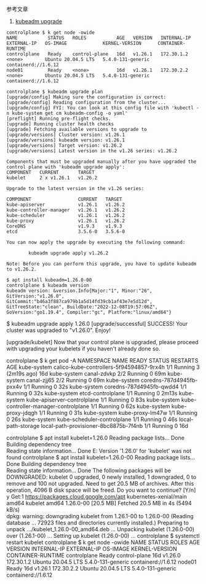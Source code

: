 参考文章

1. [kubeadm upgrade](https://kubernetes.io/zh-cn/docs/reference/setup-tools/kubeadm/kubeadm-upgrade/#cmd-upgrade-apply)


```
controlplane $ k get node -owide
NAME           STATUS   ROLES           AGE   VERSION   INTERNAL-IP   EXTERNAL-IP   OS-IMAGE             KERNEL-VERSION      CONTAINER-RUNTIME
controlplane   Ready    control-plane   16d   v1.26.1   172.30.1.2    <none>        Ubuntu 20.04.5 LTS   5.4.0-131-generic   containerd://1.6.12
node01         Ready    <none>          16d   v1.26.1   172.30.2.2    <none>        Ubuntu 20.04.5 LTS   5.4.0-131-generic   containerd://1.6.12
```

```
controlplane $ kubeadm upgrade plan
[upgrade/config] Making sure the configuration is correct:
[upgrade/config] Reading configuration from the cluster...
[upgrade/config] FYI: You can look at this config file with 'kubectl -n kube-system get cm kubeadm-config -o yaml'
[preflight] Running pre-flight checks.
[upgrade] Running cluster health checks
[upgrade] Fetching available versions to upgrade to
[upgrade/versions] Cluster version: v1.26.1
[upgrade/versions] kubeadm version: v1.26.1
[upgrade/versions] Target version: v1.26.2
[upgrade/versions] Latest version in the v1.26 series: v1.26.2

Components that must be upgraded manually after you have upgraded the control plane with 'kubeadm upgrade apply':
COMPONENT   CURRENT       TARGET
kubelet     2 x v1.26.1   v1.26.2

Upgrade to the latest version in the v1.26 series:

COMPONENT                 CURRENT   TARGET
kube-apiserver            v1.26.1   v1.26.2
kube-controller-manager   v1.26.1   v1.26.2
kube-scheduler            v1.26.1   v1.26.2
kube-proxy                v1.26.1   v1.26.2
CoreDNS                   v1.9.3    v1.9.3
etcd                      3.5.6-0   3.5.6-0

You can now apply the upgrade by executing the following command:

        kubeadm upgrade apply v1.26.2

Note: Before you can perform this upgrade, you have to update kubeadm to v1.26.2.
```

```
$ apt install kubeadm=1.26.0-00
controlplane $ kubeadm version
kubeadm version: &version.Info{Major:"1", Minor:"26", GitVersion:"v1.26.0", GitCommit:"b46a3f887ca979b1a5d14fd39cb1af43e7e5d12d", GitTreeState:"clean", BuildDate:"2022-12-08T19:57:06Z", GoVersion:"go1.19.4", Compiler:"gc", Platform:"linux/amd64"}
```


$ kubeadm upgrade apply 1.26.0
[upgrade/successful] SUCCESS! Your cluster was upgraded to "v1.26.0". Enjoy!

[upgrade/kubelet] Now that your control plane is upgraded, please proceed with upgrading your kubelets if you haven't already done so.


controlplane $ k get pod -A
NAMESPACE            NAME                                       READY   STATUS    RESTARTS        AGE
kube-system          calico-kube-controllers-5f94594857-9rx4h   1/1     Running   3 (2m19s ago)   16d
kube-system          canal-zdvkp                                2/2     Running   0               69m
kube-system          canal-zjj65                                2/2     Running   0               69m
kube-system          coredns-787d4945fb-pxx4v                   1/1     Running   0               32s
kube-system          coredns-787d4945fb-qwdd4                   1/1     Running   0               32s
kube-system          etcd-controlplane                          1/1     Running   0               2m13s
kube-system          kube-apiserver-controlplane                1/1     Running   0               83s
kube-system          kube-controller-manager-controlplane       1/1     Running   0               62s
kube-system          kube-proxy-jdqgh                           1/1     Running   0               31s
kube-system          kube-proxy-lm47w                           1/1     Running   0               26s
kube-system          kube-scheduler-controlplane                1/1     Running   0               46s
local-path-storage   local-path-provisioner-8bc8875b-7f4nb      1/1     Running   0               16d


controlplane $ apt install kubelet=1.26.0
Reading package lists... Done
Building dependency tree       
Reading state information... Done
E: Version '1.26.0' for 'kubelet' was not found
controlplane $ apt install kubelet=1.26.0-00
Reading package lists... Done
Building dependency tree       
Reading state information... Done
The following packages will be DOWNGRADED:
  kubelet
0 upgraded, 0 newly installed, 1 downgraded, 0 to remove and 100 not upgraded.
Need to get 20.5 MB of archives.
After this operation, 4096 B disk space will be freed.
Do you want to continue? [Y/n] y
Get:1 https://packages.cloud.google.com/apt kubernetes-xenial/main amd64 kubelet amd64 1.26.0-00 [20.5 MB]
Fetched 20.5 MB in 4s (5494 kB/s)  
dpkg: warning: downgrading kubelet from 1.26.1-00 to 1.26.0-00
(Reading database ... 72923 files and directories currently installed.)
Preparing to unpack .../kubelet_1.26.0-00_amd64.deb ...
Unpacking kubelet (1.26.0-00) over (1.26.1-00) ...
Setting up kubelet (1.26.0-00) ...
controlplane $ systemctl restart kubelet
controlplane $ k get node -owide
NAME           STATUS   ROLES           AGE   VERSION   INTERNAL-IP   EXTERNAL-IP   OS-IMAGE             KERNEL-VERSION      CONTAINER-RUNTIME
controlplane   Ready    control-plane   16d   v1.26.0   172.30.1.2    <none>        Ubuntu 20.04.5 LTS   5.4.0-131-generic   containerd://1.6.12
node01         Ready    <none>          16d   v1.26.1   172.30.2.2    <none>        Ubuntu 20.04.5 LTS   5.4.0-131-generic   containerd://1.6.12


